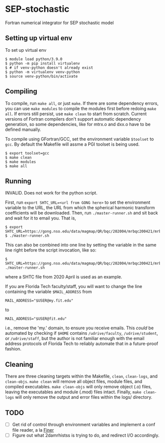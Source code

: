 # SEP-stochastic
Fortran numerical integrator for SEP stochastic model

## Setting up virtual env

To set up virtual env

    $ module load python/3.9.0
    $ python -m pip install virtualenv
    $ # if venv-python doesn't already exist
    $ python -m virtualenv venv-python
    $ source venv-python/bin/activate

## Compiling
To compile, run `make all`, or just `make`. If there are some dependency errors,
you can use `make modules` to compile the modules first before redoing `make all`.
If errors still persist, use `make clean` to start from scratch. Current
versions of Fortran compilers don't support automatic dependency generation, so
some dependencies, like for mtrx.o and dxx.o have to be defined manually.

To compile using GFortran/GCC, set the environment variable `$toolset` to `gcc`.
By default the Makefile will assme a PGI toolset is being used.

    $ export toolset=gcc
    $ make clean
    $ make modules
    $ make all

## Running

INVALID. Does not work for the python script.

First, run `export SHTC_URL=<url from GONG here>` to set the environment
variable to the URL, the URL from which the spherical harmonic transform
coefficients will be downloaded. Then, run `./master-runner.sh` and sit back and
wait for it to email you. That is,

    $ export SHTC_URL=https://gong.nso.edu/data/magmap/QR/bqc/202004/mrbqc200421/mrbqc200421t0054c2230_348.dat
    $ ./master-runner.sh

This can also be combined into one line by setting the variable in the same line
right before the script invocation, like so:

    $ SHTC_URL=https://gong.nso.edu/data/magmap/QR/bqc/202004/mrbqc200421/mrbqc200421t0054c2230_348.dat ./master-runner.sh
where a SHTC file from 2020 April is used as an example.

If you are Florida Tech faculty/staff, you will want to change the line
containing the variable `$MAIL_ADDRESS` from

    MAIL_ADDRESS="$USER@my.fit.edu"
to

    MAIL_ADDRESS="$USER@fit.edu"
i.e., remove the 'my.' domain, to ensure you receive emails. This *could* be
automated by checking if `$HOME` contains `/udrive/faculty`, `/udrive/student`,
or `/udrive/staff`, but the author is not familiar enough with the email address
protocols of Florida Tech to reliably automate that in a future-proof fashion.

## Cleaning
There are three cleaning targets within the Makefile, `clean`, `clean-logs`, and
`clean-objs`. `make clean` will remove all object files, module files, and
compiled executables. `make clean-objs` will only remove object (.o) files,
leaving the executables and module (.mod) files intact. Finally,
`make clean-logs` will only remove the output and error files within the logs/
directory.

## TODO
- [ ] Get rid of control through environment variables and implement a conf file
  reader, a la [Finer](https://github.com/szaghi/FiNeR)
- [ ] Figure out what 2damrhistss is trying to do, and redirect I/O accordingly.
